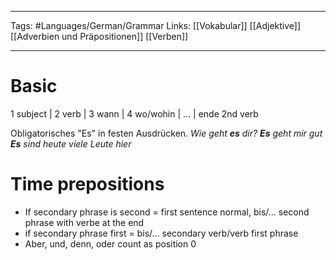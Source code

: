 ___
Tags: #Languages/German/Grammar 
Links: [[Vokabular]] [[Adjektive]] [[Adverbien und Präpositionen]] [[Verben]]
___
# Basic
1 subject | 2 verb | 3 wann | 4 wo/wohin | ... | ende 2nd verb

Obligatorisches "Es" in festen Ausdrücken.
*Wie geht **es** dir?*
***Es** geht mir gut*
***Es** sind heute viele Leute hier*
# Time prepositions
* If secondary phrase is second = first sentence normal, bis/... second phrase with verbe at the end
* if secondary phrase first = bis/... secondary verb/verb first phrase
* Aber, und, denn, oder count as position 0
